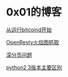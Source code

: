 # 0x01的博客

[从运行bitcoind开始](https://github.com/FMLS/blog/blob/master/bitcoind_20180318/bitcoind.md)

[OpenResty火焰图抓取](https://github.com/FMLS/blog/blob/master/openresty_flame_graph/openresty_flame_graph.md/)

[深分页问题](https://github.com/FMLS/blog/blob/master/deep_pages/deep_pages.md)

[python2 3版本主要区别](https://github.com/FMLS/blog/blob/master/difference_py2_3.md)





